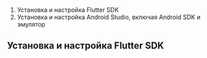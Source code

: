 1) Установка и настройка Flutter SDK
2) Установка и настройка Android Studio, включая Android SDK и эмулятор

## Установка и настройка Flutter SDK
